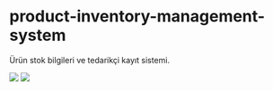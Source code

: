 # product-inventory-management-system
Ürün stok bilgileri ve tedarikçi kayıt sistemi.

<img src="https://i.imgur.com/mZEksNd.png"/>
<img src="https://i.imgur.com/RAHNXMi.png"/>
